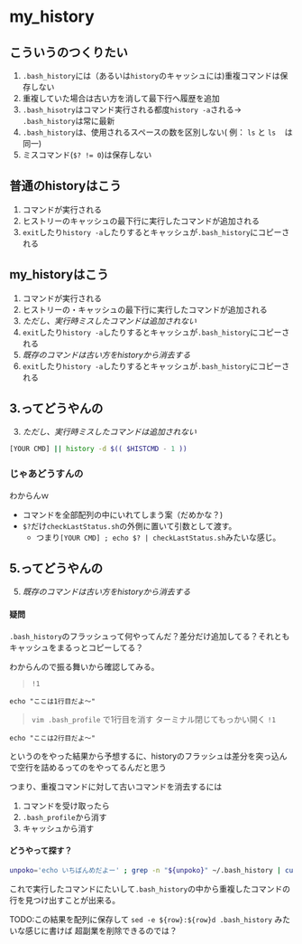 # my_history

## こういうのつくりたい
1. `.bash_history`には（あるいは`history`のキャッシュには)重複コマンドは保存しない
2. 重複していた場合は古い方を消して最下行へ履歴を追加
3. `.bash_hisotry`はコマンド実行される都度`history -a`される-> `.bash_history`は常に最新
4. `.bash_history`は、使用されるスペースの数を区別しない( 例： `ls` と `ls　` は同一)
5. ミスコマンド(`$? != 0`)は保存しない

## 普通のhistoryはこう
1. コマンドが実行される
2. ヒストリーのキャッシュの最下行に実行したコマンドが追加される
3. `exit`したり`history -a`したりするとキャッシュが`.bash_history`にコピーされる

## my_historyはこう
1. コマンドが実行される
2. ヒストリーの・キャッシュの最下行に実行したコマンドが追加される
3. *ただし、実行時ミスしたコマンドは追加されない*
4. `exit`したり`history -a`したりするとキャッシュが`.bash_history`にコピーされる
5. *既存のコマンドは古い方をhistoryから消去する*
6. `exit`したり`history -a`したりするとキャッシュが`.bash_history`にコピーされる

## 3.ってどうやんの

3. *ただし、実行時ミスしたコマンドは追加されない*

```sh
[YOUR CMD] || history -d $(( $HISTCMD - 1 ))
```

### じゃあどうすんの

わからんｗ

- コマンドを全部配列の中にいれてしまう案（だめかな？)
- `$?`だけ`checkLastStatus.sh`の外側に置いて引数として渡す。
  - つまり`[YOUR CMD] ; echo $? | checkLastStatus.sh`みたいな感じ。

## 5.ってどうやんの

5. *既存のコマンドは古い方をhistoryから消去する*

#### 疑問

`.bash_history`のフラッシュって何やってんだ？差分だけ追加してる？それともキャッシュをまるっとコピーしてる？

わからんので振る舞いから確認してみる。

> `!1`

`echo "ここは1行目だよ〜"`

> `vim .bash_profile` で1行目を消す
> ターミナル閉じてもっかい開く
> `!1`

`echo "ここは2行目だよ〜"`

というのをやった結果から予想するに、historyのフラッシュは差分を突っ込んで空行を詰めるってのをやってるんだと思う

つまり、重複コマンドに対して古いコマンドを消去するには
1. コマンドを受け取ったら
2. `.bash_profile`から消す
3. キャッシュから消す

#### どうやって探す？

 ```bash
unpoko='echo いちばんめだよー' ; grep -n "${unpoko}" ~/.bash_history | cut -d ':' -f 1
```

これで実行したコマンドにたいして`.bash_history`の中から重複したコマンドの行を見つけ出すことが出来る。

TODO:この結果を配列に保存して `sed -e ${row}:${row}d .bash_history` みたいな感じに書けば
超副業を削除できるのでは？







